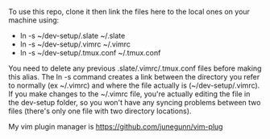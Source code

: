 To use this repo, clone it then link the files here to the local ones on your machine using:

 - ln -s ~/dev-setup/.slate ~/.slate
 - ln -s ~/dev-setup/.vimrc ~/.vimrc
 - ln -s ~/dev-setup/.tmux.conf ~/.tmux.conf
 
You need to delete any previous .slate/.vimrc/.tmux.conf files before making this alias. The ln -s command creates a link between the directory you refer to normally (ex \~/.vimrc) and where the file actually is (\~/dev-setup/.vimrc). If you make changes to the ~/.vimrc file, you're actually editing the file in the dev-setup folder, so you won't have any syncing problems between two files (there's only one file with two directory locations).

My vim plugin manager is https://github.com/junegunn/vim-plug
